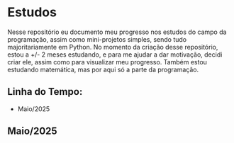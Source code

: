 # Estudos
Nesse repositório eu documento meu progresso nos estudos do campo da programação, assim como mini-projetos simples, sendo tudo majoritariamente em Python. No momento da criação desse repositório, estou a +/- 2 meses estudando, e para me ajudar a dar motivação, decidi criar ele, assim como para visualizar meu progresso. Também estou estudando matemática, mas por aqui só a parte da programação.


## Linha do Tempo:

- Maio/2025


## Maio/2025
